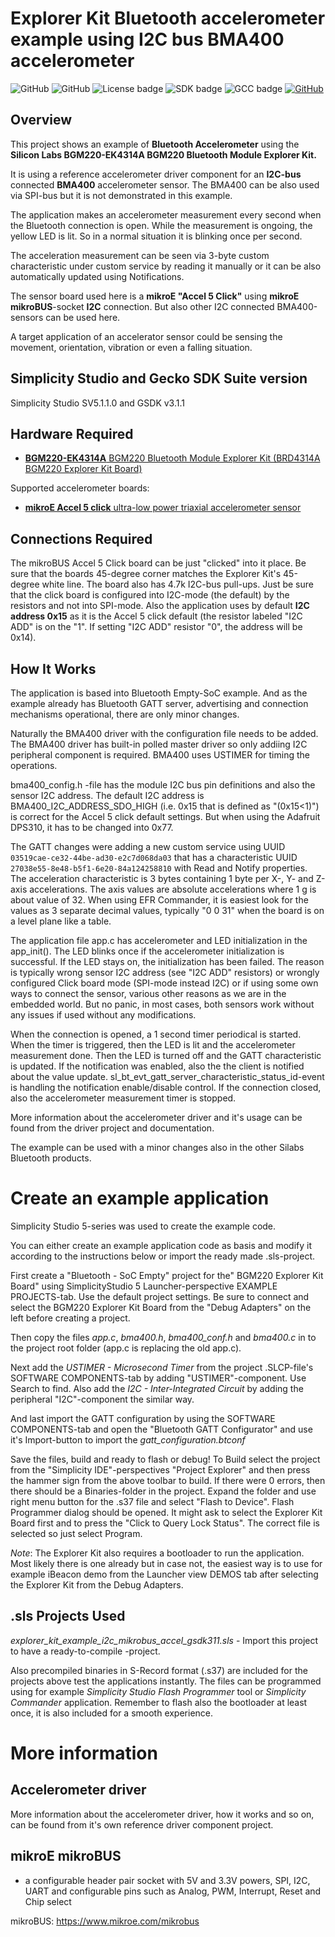 # Explorer Kit Bluetooth accelerometer example using I2C bus BMA400 accelerometer #
![GitHub](https://img.shields.io/badge/Type-Virtual%20Application-green)
![GitHub](https://img.shields.io/badge/Technology-Bluetooth-green)
![License badge](https://img.shields.io/badge/License-zlib-green)
![SDK badge](https://img.shields.io/badge/SDK-v3.1.1-green)
![GCC badge](https://img.shields.io/endpoint?url=https://raw.githubusercontent.com/SiliconLabs/application_examples_ci/master/bluetooth_applications/bluetooth_explorer_kit_i2c_accelerometer_gcc.json)
[![GitHub](https://img.shields.io/badge/Mikroe-ACCEL%205%20CLICK-green)](https://www.mikroe.com/accel-5-click)

## Overview ##

This project shows an example of **Bluetooth Accelerometer** using the **Silicon Labs BGM220-EK4314A BGM220 Bluetooth Module Explorer Kit.**

It is using a reference accelerometer driver component for an **I2C-bus** connected **BMA400** accelerometer sensor. The BMA400 can be also used via SPI-bus but it is not demonstrated in this example.

The application makes an accelerometer measurement every second when the Bluetooth connection is open. While the measurement is ongoing, the yellow LED is lit. So in a normal situation it is blinking once per second.

The acceleration measurement can be seen via 3-byte custom characteristic under custom service by reading it manually or it can be also automatically updated using Notifications.

The sensor board used here is a **mikroE "Accel 5 Click"** using **mikroE mikroBUS**-socket **I2C** connection. But also other I2C connected BMA400-sensors can be used here.

A target application of an accelerator sensor could be sensing the movement, orientation, vibration or even a falling situation.

## Simplicity Studio and Gecko SDK Suite version ##

Simplicity Studio SV5.1.1.0 and GSDK v3.1.1

## Hardware Required ##

- [**BGM220-EK4314A** BGM220 Bluetooth Module Explorer Kit (BRD4314A BGM220 Explorer Kit Board)](https://www.silabs.com/development-tools/wireless/bluetooth/bgm220-explorer-kit)

Supported accelerometer boards:
- [**mikroE Accel 5 click** ultra-low power triaxial accelerometer sensor](https://www.mikroe.com/accel-5-click)

## Connections Required ##

The mikroBUS Accel 5 Click board can be just "clicked" into it place. Be sure that the boards 45-degree corner matches the Explorer Kit's 45-degree white line. The board also has 4.7k I2C-bus pull-ups. Just be sure that the click board is configured into I2C-mode (the default) by the resistors and not into SPI-mode. Also the application uses by default **I2C address 0x15** as it is the Accel 5 click default (the resistor labeled "I2C ADD" is on the "1". If setting "I2C ADD" resistor "0", the address will be 0x14).

## How It Works ##

The application is based into Bluetooth Empty-SoC example. And as the example already has Bluetooth GATT server, advertising and connection mechanisms operational, there are only minor changes.

Naturally the BMA400 driver with the configuration file needs to be added. The BMA400 driver has built-in polled master driver so only addiing I2C peripheral component is required. BMA400 uses USTIMER for timing the operations.

bma400_config.h -file has the module I2C bus pin definitions and also the sensor I2C address. The default I2C address is BMA400_I2C_ADDRESS_SDO_HIGH (i.e. 0x15 that is defined as "(0x15<1)") is correct for the Accel 5 click default settings. But when using the Adafruit DPS310, it has to be changed into 0x77.

The GATT changes were adding a new custom service using UUID ```03519cae-ce32-44be-ad30-e2c7d068da03``` that has a characteristic UUID ```27038e55-8e48-b5f1-6e20-84a124258810``` with Read and Notify properties. The acceleration characteristic is 3 bytes containing 1 byte per X-, Y- and Z-axis accelerations. The axis values are absolute accelerations where 1 g is about value of 32. When using EFR Commander, it is easiest look for the values as 3 separate decimal values, typically "0 0 31" when the board is on a level plane like a table.

The application file app.c has accelerometer and LED initialization in the app_init(). The LED blinks once if the accelerometer initialization is successful. If the LED stays on, the initialization has been failed. The reason is typically wrong sensor I2C address (see "I2C ADD" resistors) or wrongly configured Click board mode (SPI-mode instead I2C) or if using some own ways to connect the sensor, various other reasons as we are in the embedded world. But no panic, in most cases, both sensors work without any issues if used without any modifications.

When the connection is opened, a 1 second timer periodical is started. When the timer is triggered, then the LED is lit and the accelerometer measurement done. Then the LED is turned off and the GATT characteristic is updated. If the notification was enabled, also the the client is notified about the value update. sl_bt_evt_gatt_server_characteristic_status_id-event is handling the notification enable/disable control. If the connection closed, also the accelerometer measurement timer is stopped.

More information about the accelerometer driver and it's usage can be found from the driver project and documentation.

The example can be used with a minor changes also in the other Silabs Bluetooth products.

# Create an example application #

Simplicity Studio 5-series was used to create the example code.

You can either create an example application code as basis and modify it according to the instructions below or import the ready made .sls-project.

First create a "Bluetooth - SoC Empty" project for the" BGM220 Explorer Kit Board" using SimplicityStudio 5 Launcher-perspective EXAMPLE PROJECTS-tab. Use the default project settings. Be sure to connect and select the BGM220 Explorer Kit Board from the "Debug Adapters" on the left before creating a project.

Then copy the files *app.c*, *bma400.h*, *bma400_conf.h* and *bma400.c* in to the project root folder (app.c is replacing the old app.c).

Next add the *USTIMER - Microsecond Timer* from the project .SLCP-file's SOFTWARE COMPONENTS-tab by adding "USTIMER"-component. Use Search to find. Also add the *I2C - Inter-Integrated Circuit* by adding the peripheral "I2C"-component the similar way.

And last import the GATT configuration by using the SOFTWARE COMPONENTS-tab and open the "Bluetooth GATT Configurator" and use it's Import-button to import the *gatt_configuration.btconf*

Save the files, build and ready to flash or debug! To Build select the project from the "Simplicity IDE"-perspectives "Project Explorer" and then press the hammer sign from the above toolbar to build. If there were 0 errors, then there should be a Binaries-folder in the project. Expand the folder and use right menu button for the .s37 file and select "Flash to Device". Flash Programmer dialog should be opened. It might ask to select the Explorer Kit Board first and to press the "Click to Query Lock Status". The correct file is selected so just select Program.

*Note*: The Explorer Kit also requires a bootloader to run the application. Most likely there is one already but in case not, the easiest way is to use for example iBeacon demo from the Launcher view DEMOS tab after selecting the Explorer Kit from the Debug Adapters.

## .sls Projects Used ##

_explorer_kit_example_i2c_mikrobus_accel_gsdk311.sls_ - Import this project to have a ready-to-compile -project.

Also precompiled binaries in S-Record format (.s37) are included for the projects above test the applications instantly. The files can be programmed using for example _Simplicity Studio Flash Programmer_ tool or _Simplicity Commander_ application. Remember to flash also the bootloader at least once, it is also included for a smooth experience.

# More information #

## Accelerometer driver ##

More information about the accelerometer driver, how it works and so on, can be found from it's own reference driver component project.


## mikroE mikroBUS ##

- a configurable header pair socket with 5V and 3.3V powers, SPI, I2C, UART and configurable pins such as Analog, PWM, Interrupt, Reset and Chip select

mikroBUS: https://www.mikroe.com/mikrobus
